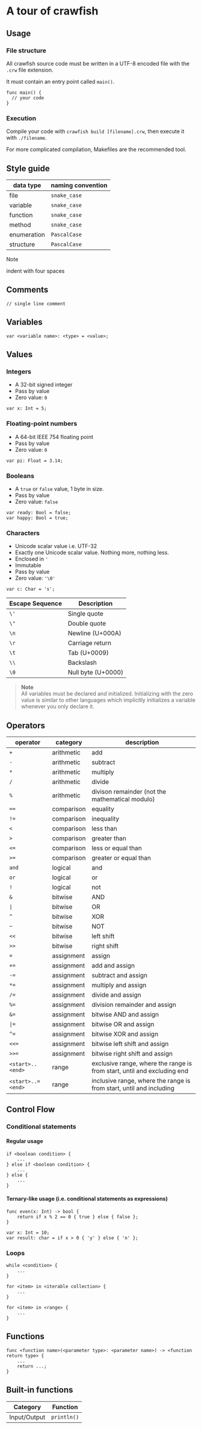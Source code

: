 # A tour of crawfish

## Usage

### File structure

All crawfish source code must be written in a UTF-8 encoded file with the `.crw` file extension.

It must contain an entry point called `main()`.

```
func main() {
  // your code
}
```

### Execution

Compile your code with `crawfish build [filename].crw`, then execute it with `./filename`.

For more complicated compilation, Makefiles are the recommended tool.

## Style guide

| data type   | naming convention |
| ----------- | ----------------- |
| file        | `snake_case`      |
| variable    | `snake_case`      |
| function    | `snake_case`      |
| method      | `snake_case`      |
| enumeration | `PascalCase`      |
| structure   | `PascalCase`      |

> [!NOTE]
> indent with four spaces

## Comments

```
// single line comment
```

## Variables

```
var <variable name>: <type> = <value>;
```

## Values

### Integers

- A 32-bit signed integer
- Pass by value
- Zero value: `0`

```
var x: Int = 5;
```

### Floating-point numbers

- A 64-bit IEEE 754 floating point
- Pass by value
- Zero value: `0`

```
var pi: Float = 3.14;
```

### Booleans

- A `true` or `false` value, 1 byte in size.
- Pass by value
- Zero value: `false`
```
var ready: Bool = false;
var happy: Bool = true;
```

### Characters

- Unicode scalar value i.e. UTF-32
- Exactly one Unicode scalar value. Nothing more, nothing less.
- Enclosed in `'`
- Immutable
- Pass by value
- Zero value:  `'\0'`

```
var c: Char = 's';
```

| Escape Sequence | Description        |
| --------------- | ------------------ |
| `\'`            | Single quote       |
| `\"`            | Double quote       |
| `\n`            | Newline (U+000A)   |
| `\r`            | Carriage return    |
| `\t`            | Tab (U+0009)       |
| `\\`            | Backslash          |
| `\0`            | Null byte (U+0000) |

> **Note**\
> All variables must be declared and initialized. Initializing with the zero value is similar to other languages which implicitly initializes a variable whenever you only declare it.

## Operators

| operator          | category   | description                                                             |
| ----------------- | ---------- | ----------------------------------------------------------------------- |
| `+`               | arithmetic | add                                                                     |
| `-`               | arithmetic | subtract                                                               |
| `*`               | arithmetic | multiply                                                                |
| `/`               | arithmetic | divide                                                                  |
| `%`               | arithmetic | divison remainder (not the mathematical modulo)                                                                                                    |
| `==`              | comparison | equality                                                                |
| `!=`              | comparison | inequality                                                              |
| `<`               | comparison | less than                                                               |
| `>`               | comparison | greater than                                                            |
| `<=`              | comparison | less or equal than                                                      |
| `>=`              | comparison | greater or equal than                                                   |
| `and`             | logical    | and                                                                     |
| `or`              | logical    | or                                                                      |
| `!`               | logical    | not                                                                     |
| `&`               | bitwise    | AND                                                                     |
| `\|`              | bitwise    | OR                                                                      |
| `^`               | bitwise    | XOR                                                                     |
| `~`               | bitwise    | NOT                                                                     |
| `<<`              | bitwise    | left shift                                                              |
| `>>`              | bitwise    | right shift                                                             |
| `=`               | assignment | assign                                                                  |
| `+=`              | assignment | add and assign                                                          |
| `-=`              | assignment | subtract and assign                                                     |
| `*=`              | assignment | multiply and assign                                                     |
| `/=`              | assignment | divide and assign                                                       |
| `%=`              | assignment | division remainder and assign                                           |
| `&=`              | assignment | bitwise AND and assign                                                  |
| `\|=`             | assignment | bitwise OR and assign                                                   |
| `^=`              | assignment | bitwise XOR and assign                                                  |
| `<<=`             | assignment | bitwise left shift and assign                                           |
| `>>=`             | assignment | bitwise right shift and assign                                          |
| `<start>..<end>`  | range      | exclusive range, where the range is from start, until and excluding end |
| `<start>..=<end>` | range      | inclusive range, where the range is from start, until and including     |

## Control Flow

### Conditional statements

#### Regular usage

```
if <boolean condition> {
    ...
} else if <boolean condition> {
    ...
} else {
    ...
}
```

#### Ternary-like usage (i.e. conditional statements as expressions)

```
func even(x: Int) -> bool {
    return if x % 2 == 0 { true } else { false };
}
```

```
var x: Int = 10;
var result: char = if x > 0 { 'y' } else { 'n' };
```

### Loops

```
while <condition> {
    ...
}
```

```
for <item> in <iterable collection> {
    ...
}
```

```
for <item> in <range> {
    ...
}
```

## Functions

```
func <function name>(<parameter type>: <parameter name>) -> <function return type> {
    ...
    return ...;
}
```

## Built-in functions

| Category        | Function   |
| --------------- | ---------- |
| Input/Output    | `println()`|